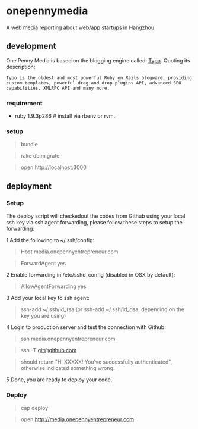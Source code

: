 onepennymedia
=============

A web media reporting about web/app startups in Hangzhou

## development

One Penny Media is based on the blogging engine called: [Typo](https://github.com/fdv/typo). Quoting its description:

    Typo is the oldest and most powerful Ruby on Rails blogware, providing custom templates, powerful drag and drop plugins API, advanced SEO capabilities, XMLRPC API and many more.

### requirement

* ruby 1.9.3p286 # install via rbenv or rvm.

### setup

> bundle

> rake db:migrate

> open http://localhost:3000

## deployment

### Setup

The deploy script will checkedout the codes from Github using your local ssh key via ssh agent forwarding, please follow these steps to setup the forwarding:

1 Add the following to ~/.ssh/config:

> Host media.onepennyentrepreneur.com

> ForwardAgent yes

2 Enable forwarding in /etc/sshd_config (disabled in OSX by default):

> AllowAgentForwarding yes

3 Add your local key to ssh agent:

> ssh-add ~/.ssh/id_rsa (or ssh-add ~/.ssh/id_dsa, depending on the key you are using)

4 Login to production server and test the connection with Github:

> ssh media.onepennyentrepreneur.com

> ssh -T git@github.com

> should return "Hi XXXXX! You've successfully authenticated", otherwise indicated something wrong.

5 Done, you are ready to deploy your code.

### Deploy

> cap deploy

> open http://media.onepennyentrepreneur.com
